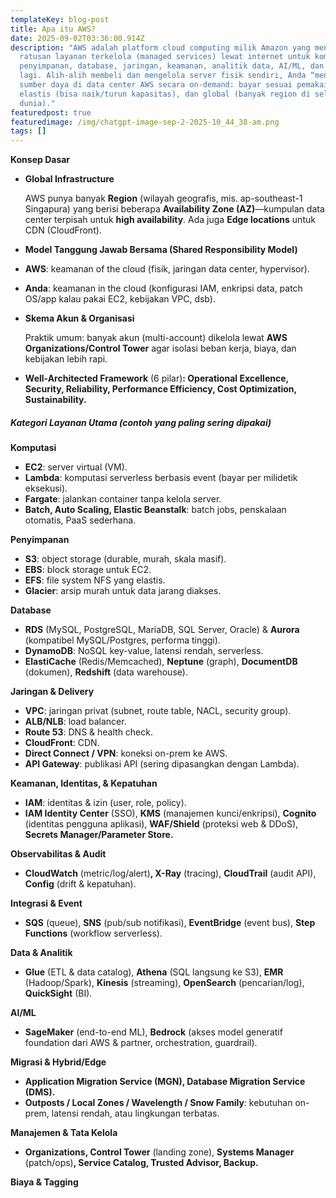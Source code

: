 ```yaml
---
templateKey: blog-post
title: Apa itu AWS?
date: 2025-09-02T03:36:00.914Z
description: "AWS adalah platform cloud computing milik Amazon yang menyediakan
  ratusan layanan terkelola (managed services) lewat internet untuk komputasi,
  penyimpanan, database, jaringan, keamanan, analitik data, AI/ML, dan banyak
  lagi. Alih-alih membeli dan mengelola server fisik sendiri, Anda “menyewa”
  sumber daya di data center AWS secara on-demand: bayar sesuai pemakaian,
  elastis (bisa naik/turun kapasitas), dan global (banyak region di seluruh
  dunia)."
featuredpost: true
featuredimage: /img/chatgpt-image-sep-2-2025-10_44_38-am.png
tags: []
---
```

**Konsep Dasar**

* **Global Infrastructure** 

  AWS punya banyak **Region** (wilayah geografis, mis. ap-southeast-1 Singapura) yang berisi beberapa **Availability Zone (AZ)**—kumpulan data center terpisah untuk **high availability**. Ada juga **Edge locations** untuk CDN (CloudFront).
* **Model Tanggung Jawab Bersama (Shared Responsibility Model)**
* **AWS**: keamanan of the cloud (fisik, jaringan data center, hypervisor).
* **Anda**: keamanan in the cloud (konfigurasi IAM, enkripsi data, patch OS/app kalau pakai EC2, kebijakan VPC, dsb).
* **Skema Akun & Organisasi**

  Praktik umum: banyak akun (multi-account) dikelola lewat **AWS Organizations/Control Tower** agar isolasi beban kerja, biaya, dan kebijakan lebih rapi.
* **Well-Architected Framework** (6 pilar)**: Operational Excellence, Security, Reliability, Performance Efficiency, Cost Optimization, Sustainability.**



##### **Kategori Layanan Utama (contoh yang paling sering dipakai)**

**Komputasi**

* **EC2**: server virtual (VM).
* **Lambda**: komputasi serverless berbasis event (bayar per milidetik eksekusi).
* **Fargate**: jalankan container tanpa kelola server.
* **Batch, Auto Scaling, Elastic Beanstalk**: batch jobs, penskalaan otomatis, PaaS sederhana.



**Penyimpanan**

* **S3**: object storage (durable, murah, skala masif).
* **EBS**: block storage untuk EC2.
* **EFS**: file system NFS yang elastis.
* **Glacier**: arsip murah untuk data jarang diakses.



**Database**

* **RDS** (MySQL, PostgreSQL, MariaDB, SQL Server, Oracle) & **Aurora** (kompatibel MySQL/Postgres, performa tinggi).
* **DynamoDB**: NoSQL key-value, latensi rendah, serverless.
* **ElastiCache** (Redis/Memcached), **Neptune** (graph), **DocumentDB** (dokumen), **Redshift** (data warehouse).

**Jaringan & Delivery**

* **VPC**: jaringan privat (subnet, route table, NACL, security group).
* **ALB/NLB**: load balancer.
* **Route 53**: DNS & health check.
* **CloudFront**: CDN.
* **Direct Connect / VPN**: koneksi on-prem ke AWS.
* **API Gateway**: publikasi API (sering dipasangkan dengan Lambda).



**Keamanan, Identitas, & Kepatuhan**

* **IAM**: identitas & izin (user, role, policy).
* **IAM Identity Center** (SSO), **KMS** (manajemen kunci/enkripsi), **Cognito** (identitas pengguna aplikasi), **WAF/Shield** (proteksi web & DDoS), **Secrets Manager/Parameter Store.**



**Observabilitas & Audit**

* **CloudWatch** (metric/log/alert)**, X-Ray** (tracing), **CloudTrail** (audit API), **Config** (drift & kepatuhan).

**Integrasi & Event**

* **SQS** (queue), **SNS** (pub/sub notifikasi), **EventBridge** (event bus), **Step Functions** (workflow serverless).

**Data & Analitik**

* **Glue** (ETL & data catalog), **Athena** (SQL langsung ke S3), **EMR** (Hadoop/Spark), **Kinesis** (streaming), **OpenSearch** (pencarian/log), **QuickSight** (BI).



**AI/ML**

* **SageMaker** (end-to-end ML), **Bedrock** (akses model generatif foundation dari AWS & partner, orchestration, guardrail).



**Migrasi & Hybrid/Edge**

* **Application Migration Service (MGN), Database Migration Service (DMS).**
* **Outposts / Local Zones / Wavelength / Snow Family**: kebutuhan on-prem, latensi rendah, atau lingkungan terbatas.



**Manajemen & Tata Kelola**

* **Organizations, Control Tower** (landing zone), **Systems Manager** (patch/ops)**, Service Catalog, Trusted Advisor, Backup.**



**Biaya & Tagging**